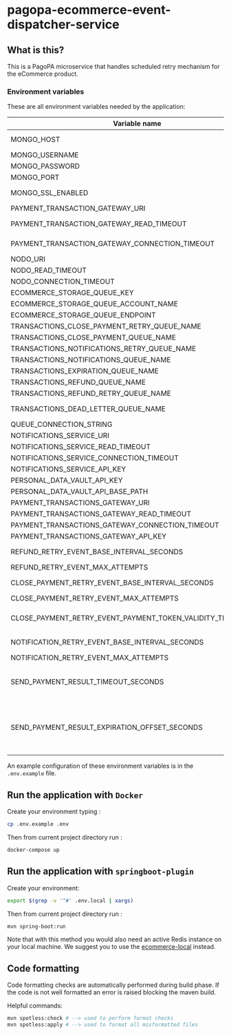 # pagopa-ecommerce-event-dispatcher-service

## What is this?

This is a PagoPA microservice that handles scheduled retry mechanism for the eCommerce product.

### Environment variables

These are all environment variables needed by the application:

| Variable name                                                | Description                                                                                                                                                                                | type    | default |
|--------------------------------------------------------------|--------------------------------------------------------------------------------------------------------------------------------------------------------------------------------------------|---------|---------|
| MONGO_HOST                                                   | Host where MongoDB instance used to persise events and view resides                                                                                                                        | string  |         |
| MONGO_USERNAME                                               | Username used for connecting to MongoDB instance                                                                                                                                           | string  |         |
| MONGO_PASSWORD                                               | Password used for connecting to MongoDB instance                                                                                                                                           | string  |         |
| MONGO_PORT                                                   | Port used for connecting to MongoDB instance                                                                                                                                               | number  |         |
| MONGO_SSL_ENABLED                                            | Boolean value indicating if use SSL for connecting to MongoDB instance                                                                                                                     | boolean |         |
| PAYMENT_TRANSACTION_GATEWAY_URI                              | Payment transactions gateway service connection URI                                                                                                                                        | string  |         |
| PAYMENT_TRANSACTION_GATEWAY_READ_TIMEOUT                     | Timeout for requests towards Payment transactions gateway service                                                                                                                          | number  |         |
| PAYMENT_TRANSACTION_GATEWAY_CONNECTION_TIMEOUT               | Timeout for establishing connections towards Payment transactions gateway service                                                                                                          | number  |         |
| NODO_URI                                                     | Nodo connection URI                                                                                                                                                                        | string  |         |
| NODO_READ_TIMEOUT                                            | Timeout for requests towards Nodo                                                                                                                                                          | number  |         |
| NODO_CONNECTION_TIMEOUT                                      | Timeout for establishing connections towards Nodo                                                                                                                                          | number  |         |
| ECOMMERCE_STORAGE_QUEUE_KEY                                  | eCommerce storage account access key                                                                                                                                                       | string  |         |
| ECOMMERCE_STORAGE_QUEUE_ACCOUNT_NAME                         | eCommerce storage account name                                                                                                                                                             | string  |         |
| ECOMMERCE_STORAGE_QUEUE_ENDPOINT                             | eCommerce storage account queue endpoint                                                                                                                                                   | string  |         |
| TRANSACTIONS_CLOSE_PAYMENT_RETRY_QUEUE_NAME                  | Queue name for closure events scheduled for retries                                                                                                                                        | string  |         |
| TRANSACTIONS_CLOSE_PAYMENT_QUEUE_NAME                        | Queue name for closure events scheduled                                                                                                                                                    | string  |         |
| TRANSACTIONS_NOTIFICATIONS_RETRY_QUEUE_NAME                  | Queue name for notification events scheduled for retries                                                                                                                                   | string  |         |
| TRANSACTIONS_NOTIFICATIONS_QUEUE_NAME                        | Queue name for notifications events scheduler                                                                                                                                              | string  |         |
| TRANSACTIONS_EXPIRATION_QUEUE_NAME                           | Queue name for all events scheduled for expiration                                                                                                                                         | string  |         |
| TRANSACTIONS_REFUND_QUEUE_NAME                               | Queue name for refund scheduled                                                                                                                                                            | string  |         |
| TRANSACTIONS_REFUND_RETRY_QUEUE_NAME                         | Queue name for refund scheduler for retries                                                                                                                                                | string  |         |
| TRANSACTIONS_DEAD_LETTER_QUEUE_NAME                          | Queue name were event that cannot be processed successfully are forwarded                                                                                                                  | string  |         |
| QUEUE_CONNECTION_STRING                                      | Queue connection string used by event producers                                                                                                                                            | string  |         |
| NOTIFICATIONS_SERVICE_URI                                    | Notification service URI                                                                                                                                                                   | string  |         |
| NOTIFICATIONS_SERVICE_READ_TIMEOUT                           | Notification service HTTP read timeout                                                                                                                                                     | integer |         |
| NOTIFICATIONS_SERVICE_CONNECTION_TIMEOUT                     | Notification service HTTP connection timeout                                                                                                                                               | integer |         |
| NOTIFICATIONS_SERVICE_API_KEY                                | Notification service API key                                                                                                                                                               | string  |         |
| PERSONAL_DATA_VAULT_API_KEY                                  | Personal data vault API key                                                                                                                                                                | string  |         |
| PERSONAL_DATA_VAULT_API_BASE_PATH                            | Persona data vault API base path                                                                                                                                                           | string  |         |
| PAYMENT_TRANSACTIONS_GATEWAY_URI                             | Payment transaction gateway URI                                                                                                                                                            | string  |         |
| PAYMENT_TRANSACTIONS_GATEWAY_READ_TIMEOUT                    | Payment transaction gateway HTTP read timeout                                                                                                                                              | integer |         |
| PAYMENT_TRANSACTIONS_GATEWAY_CONNECTION_TIMEOUT              | Payment transaction gateway HTTP connection timeout                                                                                                                                        | integer |         |
| PAYMENT_TRANSACTIONS_GATEWAY_API_KEY                         | Payment transaction gateway API subscription-key                                                                                                                                           | integer |         |
| REFUND_RETRY_EVENT_BASE_INTERVAL_SECONDS                     | Base interval used to calculate visibility for next retries refund event                                                                                                                   | integer |         |
| REFUND_RETRY_EVENT_MAX_ATTEMPTS                              | Max attempts to be performed for refund                                                                                                                                                    | integer |         |
| CLOSE_PAYMENT_RETRY_EVENT_BASE_INTERVAL_SECONDS              | Base interval used to calculate visibility for next retried closure event                                                                                                                  | integer |         |
| CLOSE_PAYMENT_RETRY_EVENT_MAX_ATTEMPTS                       | Max attempts to be performed for close payment                                                                                                                                             | integer |         |
| CLOSE_PAYMENT_RETRY_EVENT_PAYMENT_TOKEN_VALIDITY_TIME_OFFSET | Configurable offset (in seconds) that will be taken in account for payment token validity time vs retry event visibility timeout check                                                     | integer | 10 sec  |
| NOTIFICATION_RETRY_EVENT_BASE_INTERVAL_SECONDS               | Base interval used to calculate visibility for next retried notification event                                                                                                             | integer |         |
| NOTIFICATION_RETRY_EVENT_MAX_ATTEMPTS                        | Max attempts to be performed for notification                                                                                                                                              | integer |         |
| SEND_PAYMENT_RESULT_TIMEOUT_SECONDS                          | Max time (in seconds) to be awaited for the `sendPaymentResult` callback (`POST /user-receipts` on `transactions-service`) to be received for a given transaction                                                                                     | integer |         |
| SEND_PAYMENT_RESULT_EXPIRATION_OFFSET_SECONDS                | Offset to SEND_PAYMENT_RESULT_TIMEOUT_SECONDS. Transactions that are stuck in CLOSED status for which an OK response has been received by Nodo after (SEND_PAYMENT_RESULT_TIMEOUT_SECONDS - SEND_PAYMENT_RESULT_EXPIRATION_OFFSET_SECONDS) are considered expired.  | integer |         |

An example configuration of these environment variables is in the `.env.example` file.

## Run the application with `Docker`

Create your environment typing :

```sh
cp .env.example .env
```

Then from current project directory run :

```sh
docker-compose up
```

## Run the application with `springboot-plugin`

Create your environment:

```sh
export $(grep -v '^#' .env.local | xargs)
```

Then from current project directory run :

```sh
mvn spring-boot:run
```

Note that with this method you would also need an active Redis instance on your local machine.
We suggest you to use the [ecommerce-local](https://github.com/pagopa/pagopa-ecommerce-local) instead.

## Code formatting

Code formatting checks are automatically performed during build phase.
If the code is not well formatted an error is raised blocking the maven build.

Helpful commands:

```sh
mvn spotless:check # --> used to perform format checks
mvn spotless:apply # --> used to format all misformatted files
```
